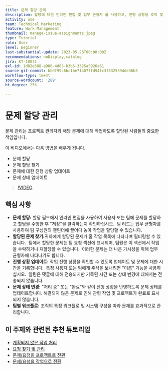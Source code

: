 ```yaml
---
title: 문제 할당 관리
description: 할당에 대한 인라인 편집 및 업무 균형자 를 사용하고, 진행 상황을 추적 및 업데이트하고, 문제 상태를 변경하고, 팀별 워크플로우를 준수하여 원활한 프로젝트 실행을 통해 Workfront의 문제를 효과적으로 관리합니다.
activity: use
team: Technical Marketing
feature: Work Management
thumbnail: manage-issue-assignments.jpeg
type: Tutorial
role: User
level: Beginner
last-substantial-update: 2023-05-26T00:00:00Z
recommendations: noDisplay,catalog
jira: KT-10071
exl-id: 1d82e588-a986-4d83-b3b5-3325a5926a61
source-git-commit: bbdf99c6bc1be714077fd94fc3f8325394de36b3
workflow-type: tm+mt
source-wordcount: '289'
ht-degree: 25%

---
```


# 문제 할당 관리

문제 관리는 프로젝트 관리자와 해당 문제에 대해 작업하도록 할당된 사람들의 중요한 책임입니다.

이 비디오에서는 다음 방법을 배우게 됩니다.

* 문제 할당
* 문제 할당 찾기
* 문제에 대한 진행 상황 업데이트
* 문제 상태 업데이트

>[!VIDEO](https://video.tv.adobe.com/v/3446962/?quality=12&learn=on&enablevpops=1&captions=kor)

## 핵심 사항

* **문제 할당:** 할당 필드에서 인라인 편집을 사용하여 사용자 또는 팀에 문제를 할당하고 할당을 수행한 후 &quot;저장&quot;을 클릭하는지 확인하십시오. &#x200B; 팀 리드는 업무 균형자를 사용하여 팀 구성원의 캘린더에 끌어다 놓아 작업을 할당할 수 있습니다. &#x200B;
* **할당된 문제 찾기:**&#x200B;귀하에게 할당된 문제가 홈 작업 목록에 나타나며 필터링할 수 있습니다. &#x200B; 팀에서 할당한 문제는 팀 요청 섹션에 표시되며, 팀원은 이 섹션에서 작업을 수락하거나 재할당할 수 있습니다. &#x200B; 이러한 문제는 더 나은 가시성을 위해 업무 균형자에 나타나기도 합니다. &#x200B;
* **진행 상황 업데이트:** 작업 진행 상황을 확인할 수 있도록 업데이트 및 문제에 대한 시간을 기록합니다. &#x200B; 특정 사용자 또는 팀에게 주석을 보내려면 &quot;이름&quot; 기능을 사용하십시오. &#x200B; 알림은 댓글에 대해 전송되지만 기록된 시간 또는 상태 변경에 대해서는 전송되지 않습니다. &#x200B;
* **문제 상태 변경:** &quot;처리 중&quot; 또는 &quot;완료&quot;와 같이 진행 상황을 반영하도록 문제 상태를 업데이트합니다&#x200B;. 해결되지 않은 문제로 인해 관련 작업 및 프로젝트가 완료로 표시되지 않습니다. &#x200B;
* **팀별 워크플로:** 조직의 특정 워크플로 및 시스템 구성을 따라 문제를 효과적으로 관리합니다. &#x200B;


## 이 주제와 관련된 추천 튜토리얼

* [계획되지 않은 작업 처리](/help/manage-work/issues-requests/handle-unplanned-work.md)
* [요청 찾기 및 관리](/help/manage-work/issues-requests/find-requests.md)
* [문제/요청을 프로젝트로 전환](/help/manage-work/issues-requests/create-a-project-from-a-request.md)
* [문제/요청을 작업으로 전환](/help/manage-work/issues-requests/convert-issues-to-other-work-items.md)
